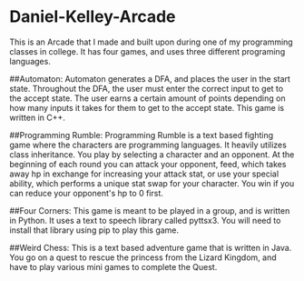 # Daniel-Kelley-Arcade
This is an Arcade that I made and built upon during one of my programming classes in college. It has four games, and uses 
three different programing languages.

##Automaton:
Automaton generates a DFA, and places the user in the start state. Throughout the DFA, the user must enter the correct input 
to get to the accept state. The user earns a certain amount of points depending on how many inputs it takes for them to 
get to the accept state. This game is written in C++.

##Programming Rumble:
Programming Rumble is a text based fighting game where the characters are programming languages. It heavily utilizes class 
inheritance. You play by selecting a character and an opponent. At the beginning of each round you can attack your opponent,
feed, which takes away hp in exchange for increasing your attack stat, or use your special ability, which performs a unique stat swap
for your character. You win if you can reduce your opponent's hp to 0 first.

##Four Corners:
This game is meant to be played in a group, and is written in Python. It uses a text to speech library called pyttsx3. You will need to 
install that library using pip to play this game.

##Weird Chess:
This is a text based adventure game that is written in Java. You go on a quest to rescue the princess from the Lizard Kingdom,
and have to play various mini games to complete the Quest.